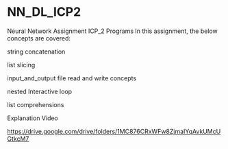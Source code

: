 # NN_DL_ICP2
Neural Network Assignment ICP_2 Programs In this assignment, the below concepts are covered:

string concatenation

list slicing

input_and_output file read and write concepts

nested Interactive loop

list comprehensions

Explanation Video

https://drive.google.com/drive/folders/1MC876CRxWFw8ZjmaIYqAvkUMcUGtkcM7

